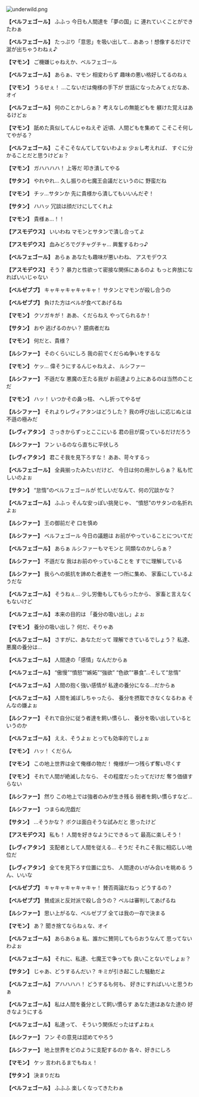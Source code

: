 
![underwild.png](../images/backgrounds/underwild.png)

**【ベルフェゴール】**
ふふっ
今日も人間達を「夢の国」に
連れていくことができたわぁ

**【ベルフェゴール】**
たっぷり「意思」を吸い出して…
ああっ！想像するだけで
涎が出ちゃうわねぇ♪

**【マモン】**
ご機嫌じゃねえか、ベルフェゴール

**【ベルフェゴール】**
あらぁ、マモン
相変わらず
趣味の悪い格好してるのねぇ

**【マモン】**
うるせぇ！
…こないだは俺様の手下が
世話になったみてぇだなあ、オイ

**【ベルフェゴール】**
何のことかしらぁ？
考えなしの無能どもを
躾けた覚えはあるけどぉ

**【マモン】**
舐めた真似してんじゃねえぞ
近頃、人間どもを集めて
こそこそ何してやがる？

**【ベルフェゴール】**
こそこそなんてしてないわよぉ
少ぉし考えれば、
すぐに分かることだと思うけどぉ？

**【マモン】**
ガハハハハ！
上等だ
叩き潰してやる

**【サタン】**
やれやれ…
久し振りの七魔王会議だというのに
野蛮だね

**【マモン】**
チッ…サタンか
先に貴様から潰してもいいんだぞ！

**【サタン】**
ハハッ
冗談は顔だけにしてくれよ

**【マモン】**
貴様ぁ…！！

**【アスモデウス】**
いいわね
マモンとサタンで潰し合ってよ

**【アスモデウス】**
血みどろでグチャグチャ…
興奮するわっ♪

**【ベルフェゴール】**
あらぁ
あなたも趣味が悪いわね、
アスモデウス

**【アスモデウス】**
そう？
暴力と性欲って密接な関係にあるのよ
もっと奔放になればいいじゃない

**【ベルゼブブ】**
キャキャキャキャキャ！
サタンとマモンが殺し合うの

**【ベルゼブブ】**
負けた方はベルが食べてあげるね

**【マモン】**
クソガキが！
ああ、くだらねえ
やってられるか！

**【サタン】**
おや
逃げるのかい？
臆病者だね

**【マモン】**
何だと、貴様？

**【ルシファー】**
そのくらいにしろ
我の前でくだらぬ争いをするな

**【マモン】**
ケッ…
偉そうにするんじゃねえよ、
ルシファー

**【ルシファー】**
不遜だな
悪魔の王たる我が
お前達より上にあるのは当然のことだ

**【マモン】**
ハッ！
いつかその鼻っ柱、
へし折ってやるぜ

**【ルシファー】**
それよりレヴィアタンはどうした？
我の呼び出しに応じぬとは
不遜の極みだ

**【レヴィアタン】**
さっきからずっとここにいる
君の目が腐っているだけだろう

**【ルシファー】**
フン
いるのなら直ちに平伏しろ

**【レヴィアタン】**
君こそ我を見下ろすな！
ああ、苛々するっ

**【ベルフェゴール】**
全員揃ったみたいだけど、
今日は何の用かしらぁ？
私も忙しいのよぉ

**【サタン】**
“怠惰”のベルフェゴールが
忙しいだなんて、何の冗談かな？

**【ベルフェゴール】**
ふふっ
そんな安っぽい挑発じゃ、
“憤怒”のサタンの名折れよぉ

**【ルシファー】**
王の御前だぞ
口を慎め

**【ルシファー】**
ベルフェゴール
今日の議題は
お前がやっていることについてだ

**【ベルフェゴール】**
あらぁ
ルシファーもマモンと
同類なのかしらぁ？

**【ルシファー】**
不遜だな
我はお前のやっていることを
すでに理解している

**【ルシファー】**
我らへの抵抗を諦めた者達を
一つ所に集め、
家畜にしているようだな

**【ベルフェゴール】**
そうねぇ…
少し労働もしてもらったから、
家畜と言えなくもないけど

**【ベルフェゴール】**
本来の目的は
「養分の吸い出し」よぉ

**【マモン】**
養分の吸い出し？
何だ、そりゃあ

**【ベルフェゴール】**
さすがに、あなただって
理解できているでしょう？
私達、悪魔の養分は…

**【ベルフェゴール】**
人間達の「感情」なんだからぁ

**【ベルフェゴール】**
“傲慢”“憤怒”“嫉妬”“強欲”
“色欲”“暴食”…そして“怠惰”

**【ベルフェゴール】**
人間の抱く強い感情が
私達の養分になる…だからぁ

**【ベルフェゴール】**
人間を滅ぼしちゃったら、
養分を摂取できなくなるわぁ
そんなの嫌よぉ

**【ルシファー】**
それで自分に従う者達を飼い慣らし、
養分を吸い出しているというのか

**【ベルフェゴール】**
ええ、そうよぉ
とっても効率的でしょぉ

**【マモン】**
ハッ！
くだらん

**【マモン】**
この地上世界は全て俺様の物だ！
俺様が一つ残らず奪い尽くす

**【マモン】**
それで人間が絶滅したなら、
その程度だったってだけだ
奪う価値すらない

**【ルシファー】**
然り
この地上では強者のみが生き残る
弱者を飼い慣らすなど…

**【ルシファー】**
つまらぬ児戯だ

**【サタン】**
…そうかな？
ボクは面白そうな試みだと
思ったけど

**【アスモデウス】**
私も！
人間を好きなようにできるって
最高に楽しそう！

**【レヴィアタン】**
支配者として人間を従える…
そうだ
それこそ我に相応しい地位だ

**【レヴィアタン】**
全てを見下ろす位置に立ち、
人間達のいがみ合いを眺める
うん、いいな

**【ベルゼブブ】**
キャキャキャキャキャ！
賛否両論だねっ
どうするの？

**【ベルゼブブ】**
賛成派と反対派で殺し合うの？
ベルは審判してあげるね

**【ルシファー】**
思い上がるな、ベルゼブブ
全ては我の一存で決まる

**【マモン】**
あ？
聞き捨てならねぇな、オイ

**【ベルフェゴール】**
あらあらぁ
私、誰かに賛同してもらおうなんて
思ってないわよぉ

**【ベルフェゴール】**
それに、私達、七魔王で争っても
良いことないでしょぉ？

**【サタン】**
じゃあ、どうするんだい？
キミが引き起こした騒動だよ

**【ベルフェゴール】**
アハハハハ！
どうするも何も、
好きにすればいいと思うわぁ

**【ベルフェゴール】**
私は人間を養分として飼い慣らす
あなた達はあなた達の
好きなようにする

**【ベルフェゴール】**
私達って、
そういう関係だったはずよねぇ

**【ルシファー】**
フン
その意見は認めてやろう

**【ルシファー】**
地上世界をどのように支配するのか
各々、好きにしろ

**【マモン】**
ケッ
言われるまでもねぇ！

**【サタン】**
決まりだね

**【ベルフェゴール】**
ふふふ
楽しくなってきたわぁ
